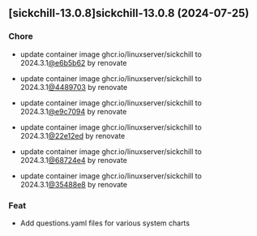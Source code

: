 

## [sickchill-13.0.8]sickchill-13.0.8 (2024-07-25)

### Chore



- update container image ghcr.io/linuxserver/sickchill to 2024.3.1[@e6b5b62](https://github.com/e6b5b62) by renovate

- update container image ghcr.io/linuxserver/sickchill to 2024.3.1[@4489703](https://github.com/4489703) by renovate

- update container image ghcr.io/linuxserver/sickchill to 2024.3.1[@e9c7094](https://github.com/e9c7094) by renovate

- update container image ghcr.io/linuxserver/sickchill to 2024.3.1[@22e12ed](https://github.com/22e12ed) by renovate

- update container image ghcr.io/linuxserver/sickchill to 2024.3.1[@68724e4](https://github.com/68724e4) by renovate

- update container image ghcr.io/linuxserver/sickchill to 2024.3.1[@35488e8](https://github.com/35488e8) by renovate

### Feat



- Add questions.yaml files for various system charts